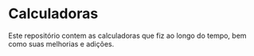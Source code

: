 # Calculadoras
Este repositório contem as calculadoras que fiz ao longo do tempo, bem como suas melhorias e adições. 
